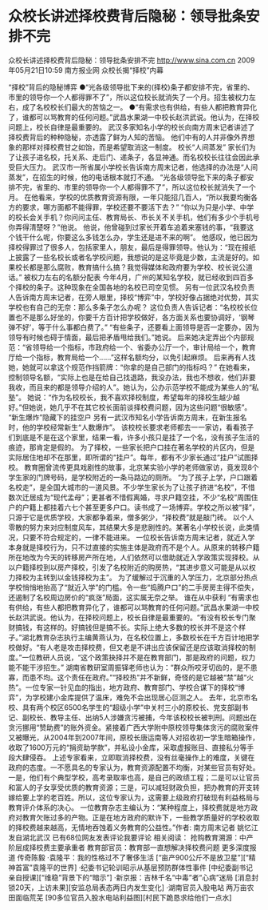 # 众校长讲述择校费背后隐秘：领导批条安排不完

众校长讲述择校费背后隐秘：领导批条安排不完
http://www.sina.com.cn  2009年05月21日10:59   南方报业网
众校长揭“择校”内幕

“择校”背后的隐秘博弈
●“光各级领导批下来的(择校)条子都安排不完，省里的、市里的领导你一个人都得罪不了”，所以这位校长就消失了一个月。招生被权力左右，成了名校校长们最大的苦恼之一。
●“有需求也有供给，有些人都把教育异化了，谁都可以骂教育的任何问题。”武昌水果湖一中校长赵洪武说。他认为，在择校问题上，校长自律是最重要的。
武汉多家知名小学的校长向南方周末记者讲述了择校费背后的种种隐秘，亦透露了鲜为人知的苦恼。
他们中有的人并非像外界想象的那样对择校费甘之如饴，而是希望取消这一制度。
校长“人间蒸发”
家长们为了让孩子进名校，托关系、走后门、递条子，各显神通。而名校校长往往会因此承受巨大压力。
武汉市一所省属小学校长告诉南方周末记者，他选择的办法是“人间蒸发”，在招生的时候，他的电话根本就打不通。
“光各级领导批下来的条子都安排不完，省里的、市里的领导你一个人都得罪不了”，所以这位校长就消失了一个月。
在他看来，学校的优质教育资源有限，一年只能招几百人，“所以我要均衡各方的要求，哪方面都不能得罪，学校还要不要活下去？”
“你以为只是小学、中学的校长会关手机？你问问主任、教育局长、市长关不关手机，他们有多少个手机号你弄得清楚呀？”他说。
他说，他曾碰到过家长开着车追着来塞钱的事，“我要这个钱干什么呢，你要这么多钱怎么办，学生还是进不来的啊”。
他感叹，他已因为择校得罪过了很多人，包括家里人，朋友，最后是得罪领导。他认为：“现在报纸上披露了一些名校长或者名学校问题，我想说的是这毕竟是少数，主流是好的。如果校长都是那么腐败，教育搞什么搞？我觉得媒体和政府要为学校、校长说公道话。”
被权力左右的名额分配表
今年4月，广州的某知名学校，就已经收到四百多个择校的条子。这种现象在全国各地的名校已司空见惯。
另有一位武汉名校负责人告诉南方周末记者，在旁人眼里，择校“博弈”中，学校好像占据绝对优势，其实学校也有自己的无奈：那么多条子怎么办呢？
这位负责人告诉记者：“名校校长位置也不是那么好坐的，你要千方百计把学校做好，各方面关系也要协调好，‘钢琴弹不好’，等于什么事都白费了。”
“有些条子，还要看上面领导是否一定要办，因为领导有时候也碍于情面，最后把矛盾甩给我们。”她说。
后来她决定弄出个内部规范：“省领导给一个指标，市政府给一个、省委办公厅一个，审计局给一个，教育厅给一个指标，教育局给一个……”这样名额均分，以免引起麻烦。
后来再有人找她，她就可以拿这个规范作挡箭牌：“你拿的是自己部门的指标吗？”
在她看来，控制领导名额，“实际上也是在给自己找退路，我没办法，我也不想收，他们非要我收，而且来的都是领导介绍的人”。她认为，公办示范学校不能成为某些人的“私塾”。
她说：“作为名校校长，我不喜欢择校制度，希望每年的择校生越少越好。”但她说，她几乎不在其它校长面前谈择校费问题，因为这些问题“很敏感”。
“新生爆炸”隐藏下的挂空户
另有一武汉市知名小学告诉南方周末，在新生报名时，他的学校经常新生“人数爆炸”。
该校校长要求老师都去一一家访，看看孩子们到底是不是在这个家里，结果一看，许多小孩只是挂了一个名，没有孩子生活的痕迹，那肯定是假的。
为了择校，一些家长把户口挂在著名学校的片区内，但是实际居住地却不在那里，即所谓的“挂户”。每年，都有不少家长通过“挂户”试图择校。
教育圈曾流传更具戏剧性的故事，北京某实验小学的老师做家访，竟发现8个学生家的门牌号码，是学校附近的一条马路边的厕所。
“为了孩子上学，户口跟着名校走”，是全国大城市的一道风景。不少学生家长为了让孩子挤进“名校”，不惜数次迁居成为“现代孟母”；更甚者不惜假离婚，寻求户籍空挂，不少“名校”周围住户的户籍上都挂着六七个甚至更多户口。读书成了一场博弈。学校之所以被“择”，只源于它是优质学校，大家都争着来，僧多粥少，“择校费”就是敲门砖。
以个人零散的努力来对应制度风车，其结果大多是悲剧性的。某著名小学校长说，此类情况，只要不符合规定的，一律不能进来。
一位校长告诉南方周末记者，就近入学本身就是择校行为，只不过直接的实施主体是政府而不是个人。从原来的转移户籍所在地改为今天的转移房产所在地，人们依然可以借助就近入学政策实现择校。从以户籍择校到以房产择校，引发了名校附近的购房热，“其进步意义可能是从以权力择校为主转到以金钱择校为主”。
为了缓解过于沉重的入学压力，北京部分热点学校悄悄地抬高了“就近入学”的门槛。令一些“捣腾户口”的二手房房主得不偿失，还遏制了名校周边房价的“疯涨”局面，这实属无奈之举。
谁在从中获利
“有需求也有供给，有些人都把教育异化了，谁都可以骂教育的任何问题。”武昌水果湖一中校长赵洪武说。他认为，在择校问题上，校长自律是最重要的。“有没有校长专门聚财搞钱，有这样的。好搞钱但是搞不长。实际上绝大多数的校长并不是这个样子。”湖北教育杂志执行主编黄燕认为，在名校位置上，多数校长在千方百计地把学校做好。“有人老是攻击择校费，但又老是不讲出应该保留还是应该取消择校的制度。”一位教研人员说，“这个政策抉择并不是在教育部门，那是政府的问题，权力能不能干涉招生。”
湖南省教研室周振铎老师也认为：“群众所咬牙切齿的，是不患寡，而患不均。这个责任在政府。”“择校热”并不新鲜，奇怪的是它越被“禁”越“火热”。一位专家一针见血的指出，地方政府、教育部门、学校合谋下的择校“博弈”，为学校建小金库提供了温床，难免不会出现居心叵测之人。
去年，北京市名校、具有两个校区6500名学生的“超级小学”中关村三小的原校长、党支部副书记、副校长、教导主任、出纳5人涉嫌贪污被捕，今年该校校长被判刑。问题出在贪污挪用“赞助费”的账外资金。紧接着广西大学附中原校领导集体贪污的腐败案件又被曝光，从2004年到2007年间，原校长唐运南等人对招收初一学生暗箱操作，收取了1600万元的“捐资助学款”，并私设小金库，采取虚报账目、直接私分等手段大肆侵吞。
上述专家看来，立即取消择校费，没有丝毫操作上的难度，关键在政府的态度。一不愿具名的专家认为，教育资源配置不均衡，对某些官员有好处。一是，他们有个典型学校，高考录取率也高，是自己的政绩工程；二是可以让官员和富人的子女享受优质的教育资源；三是，可以减轻财政负担，把办教育的开支转嫁给要上学的老百姓。所以，这位专家认为，这需要上级政府打破现有利益格局与教育评介体系的决心。
一位教育杂志主编认为：“某种程度上，择校费就是地方政府对教育欠账过多的产物。正是在地方政府的默许下，一些教学质量好的学校收取的择校费越来越高，无情地吞蚀着义务教育的公益性。”作者: 南方周末记者 姚忆江 发自湖北武汉
已有68位网友发表评论我要评论
相关阅读：
抢购教育溯源：中产阶层成择校费主要承重者
教育部官员：教育部一直想解决择校费问题
更多深度报道
传奇陈毅
·袁隆平：我的性格过不了奢侈生活
[“亩产900公斤不是放卫星”][“精神首富”袁隆平的世界]
·纪委书记轮训昭示从基层预防群体性事件
[中纪委副书记亲自授课][“维稳”背景下的“暗示”]
·新京报：吉林千名“中毒”者“心病”迷局
[消息封锁20天，上访未果][安监总局表态两日内发生变化]
·湖南官员入股电站 两万亩农田面临荒芜
[90多位官员入股水电站利益图][村民下跪恳求给他们一点水]

